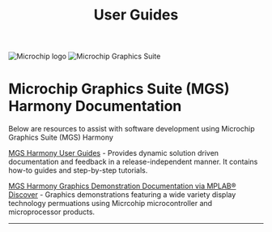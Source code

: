 ﻿---
title: User Guides
nav_order: 3
---

![Microchip logo](https://raw.githubusercontent.com/wiki/Microchip-MPLAB-Harmony/Microchip-MPLAB-Harmony.github.io/images/microchip_logo.png)
![Microchip Graphics Suite](https://mchpgfx.github.io/legato.docs/docs/legato/images/mgs.svg)

# Microchip Graphics Suite (MGS) Harmony Documentation

Below are resources to assist with software development using Microchip Graphics Suite (MGS) Harmony

[MGS Harmony User Guides](https://developerhelp.microchip.com/xwiki/bin/view/software-tools/mgs/mgs-harmony-guide/) - Provides dynamic solution driven documentation and feedback in a release-independent manner. It contains how-to guides and step-by-step tutorials.

[MGS Harmony Graphics Demonstration Documentation via MPLAB® Discover](https://mplab-discover.microchip.com/v2?dsl=Microchip+AND+Graphics+AND+Suite) - Graphics demonstrations featuring a wide variety display technology permuations using Micrcohip microcontroller and microprocessor products.

***
